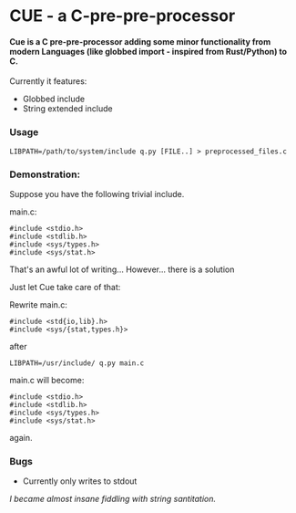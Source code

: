 # CUE - a C-pre-pre-processor
#### Cue is a C pre-pre-processor adding some minor functionality from modern Languages (like globbed import - inspired from Rust/Python) to C.

Currently it features:
- Globbed include
- String extended include
### Usage
```
LIBPATH=/path/to/system/include q.py [FILE..] > preprocessed_files.c
```
### Demonstration:
Suppose you have the following trivial include.

main.c:
```
#include <stdio.h>
#include <stdlib.h>
#include <sys/types.h>
#include <sys/stat.h>
```
That's an awful lot of writing...
However... there is a solution

Just let Cue take care of that:

Rewrite main.c:
```
#include <std{io,lib}.h>
#include <sys/{stat,types.h}>
```
after
```
LIBPATH=/usr/include/ q.py main.c
```
main.c will become:
```
#include <stdio.h>
#include <stdlib.h>
#include <sys/types.h>
#include <sys/stat.h>
```
again.

### Bugs
- Currently only writes to stdout



_I became almost insane fiddling with string santitation._
